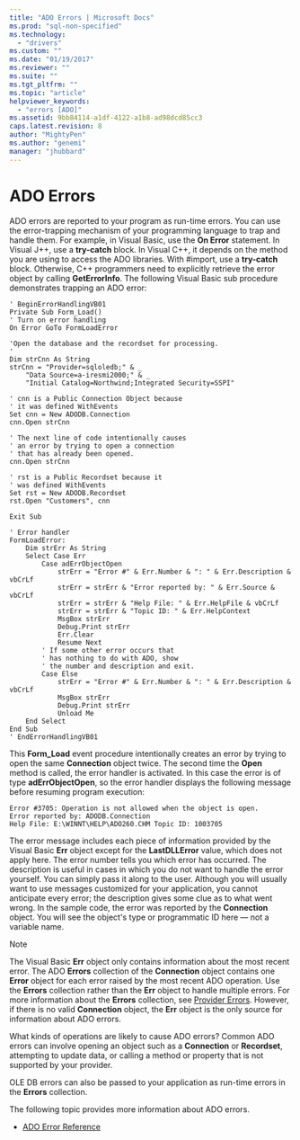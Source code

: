 ```yaml
---
title: "ADO Errors | Microsoft Docs"
ms.prod: "sql-non-specified"
ms.technology:
  - "drivers"
ms.custom: ""
ms.date: "01/19/2017"
ms.reviewer: ""
ms.suite: ""
ms.tgt_pltfrm: ""
ms.topic: "article"
helpviewer_keywords: 
  - "errors [ADO]"
ms.assetid: 9bb84114-a1df-4122-a1b8-ad98dcd85cc3
caps.latest.revision: 8
author: "MightyPen"
ms.author: "genemi"
manager: "jhubbard"
---
```

# ADO Errors
ADO errors are reported to your program as run-time errors. You can use the error-trapping mechanism of your programming language to trap and handle them. For example, in Visual Basic, use the **On Error** statement. In Visual J++, use a **try-catch** block. In Visual C++, it depends on the method you are using to access the ADO libraries. With #import, use a **try-catch** block. Otherwise, C++ programmers need to explicitly retrieve the error object by calling **GetErrorInfo**. The following Visual Basic sub procedure demonstrates trapping an ADO error:  
  
```  
' BeginErrorHandlingVB01  
Private Sub Form_Load()  
' Turn on error handling  
On Error GoTo FormLoadError  
  
'Open the database and the recordset for processing.  
'  
Dim strCnn As String  
strCnn = "Provider=sqloledb;" & _  
    "Data Source=a-iresmi2000;" & _  
    "Initial Catalog=Northwind;Integrated Security=SSPI"  
  
' cnn is a Public Connection Object because  
' it was defined WithEvents  
Set cnn = New ADODB.Connection  
cnn.Open strCnn  
  
' The next line of code intentionally causes  
' an error by trying to open a connection  
' that has already been opened.  
cnn.Open strCnn  
  
' rst is a Public Recordset because it  
' was defined WithEvents  
Set rst = New ADODB.Recordset  
rst.Open "Customers", cnn  
  
Exit Sub  
  
' Error handler  
FormLoadError:  
    Dim strErr As String  
    Select Case Err  
        Case adErrObjectOpen  
            strErr = "Error #" & Err.Number & ": " & Err.Description & vbCrLf  
            strErr = strErr & "Error reported by: " & Err.Source & vbCrLf  
            strErr = strErr & "Help File: " & Err.HelpFile & vbCrLf  
            strErr = strErr & "Topic ID: " & Err.HelpContext  
            MsgBox strErr  
            Debug.Print strErr  
            Err.Clear  
            Resume Next  
        ' If some other error occurs that  
        ' has nothing to do with ADO, show  
        ' the number and description and exit.  
        Case Else  
            strErr = "Error #" & Err.Number & ": " & Err.Description & vbCrLf  
            MsgBox strErr  
            Debug.Print strErr  
            Unload Me  
    End Select  
End Sub  
' EndErrorHandlingVB01  
```  
  
 This **Form_Load** event procedure intentionally creates an error by trying to open the same **Connection** object twice. The second time the **Open** method is called, the error handler is activated. In this case the error is of type **adErrObjectOpen**, so the error handler displays the following message before resuming program execution:  
  
```  
Error #3705: Operation is not allowed when the object is open.  
Error reported by: ADODB.Connection  
Help File: E:\WINNT\HELP\ADO260.CHM Topic ID: 1003705  
```  
  
 The error message includes each piece of information provided by the Visual Basic **Err** object except for the **LastDLLError** value, which does not apply here. The error number tells you which error has occurred. The description is useful in cases in which you do not want to handle the error yourself. You can simply pass it along to the user. Although you will usually want to use messages customized for your application, you cannot anticipate every error; the description gives some clue as to what went wrong. In the sample code, the error was reported by the **Connection** object. You will see the object's type or programmatic ID here — not a variable name.  
  
> [!NOTE]
>  The Visual Basic **Err** object only contains information about the most recent error. The ADO **Errors** collection of the **Connection** object contains one **Error** object for each error raised by the most recent ADO operation. Use the **Errors** collection rather than the **Err** object to handle multiple errors. For more information about the **Errors** collection, see [Provider Errors](../../../ado/guide/data/provider-errors.md). However, if there is no valid **Connection** object, the **Err** object is the only source for information about ADO errors.  
  
 What kinds of operations are likely to cause ADO errors? Common ADO errors can involve opening an object such as a **Connection** or **Recordset**, attempting to update data, or calling a method or property that is not supported by your provider.  
  
 OLE DB errors can also be passed to your application as run-time errors in the **Errors** collection.  
  
 The following topic provides more information about ADO errors.  
  
-   [ADO Error Reference](../../../ado/guide/data/ado-error-reference.md)